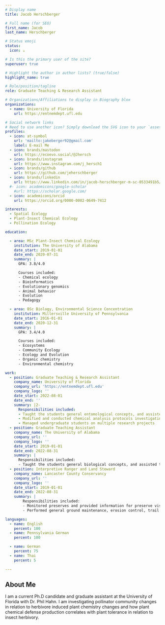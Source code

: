 ```yaml
---
# Display name
title: Jacob Herschberger

# Full name (for SEO)
first_name: Jacob
last_name: Herschberger

# Status emoji
status:
  icon: ☕️

# Is this the primary user of the site?
superuser: true

# Highlight the author in author lists? (true/false)
highlight_name: true

# Role/position/tagline
role: Graduate Teaching & Research Assistant

# Organizations/Affiliations to display in Biography blox
organizations:
  - name: University of Florida
    url: https://entnemdept.ufl.edu

# Social network links
# Need to use another icon? Simply download the SVG icon to your `assets/media/icons/` folder.
profiles:
  - icon: at-symbol
    url: 'mailto:jakeberger92@gmail.com'
    label: E-mail Me
  - icon: brands/mastodon
    url: https://ecoevo.social/@Jhersch
  - icon: brands/instagram
    url: https://www.instagram.com/j_hersch1
  - icon: brands/github
    url: https://github.com/jeherschberger
  - icon: brands/linkedin
    url: https://www.linkedin.com/in/jacob-herschberger-m-sc-0533491b5/
  #- icon: academicons/google-scholar
    #url: https://scholar.google.com/
  - icon: academicons/orcid
    url: https://orcid.org/0000-0002-0649-7412

interests:
  - Spatial Ecology
  - Plant-Insect Chemical Ecology
  - Pollination Ecology

education:

  - area: MSc Plant-Insect Chemical Ecology
    institution: The University of Alabama
    date_start: 2019-01-01
    date_end: 2020-07-31
    summary: |
      GPA: 3.8/4.0

      Courses included:
      - Chemical ecology
      - Bioinformatics
      - Evolutionary genomics
      - Animal behavior
      - Evolution
      - Pedagogy

  - area: BSc Biology, Environmental Science Concentration
    institution: Millersville University of Pennsylvania
    date_start: 2016-01-01
    date_end: 2020-12-31
    summary: |
      GPA: 3.4/4.0

      Courses included:
      - Ecosystems
      - Community Ecology
      - Ecology and Evolution
      - Organic chemistry
      - Environmental chemistry

work:
  - position: Graduate Teaching & Research Assistant
    company_name: University of Florida
    company_url: 'https://entnemdept.ufl.edu'
    company_logo: ''
    date_start: 2022-08-01
    date_end: ''
    summary: |2-
      Responsibilities included:
      - Taught the students general entomological concepts, and assisted them in performing different experiments in a laboratory setting
      - Modified and conducted chemical analysis protocols investigating plant chemical defenses
      - Managed undergraduate students on multiple research projects
  - position: Graduate Teaching Assistant
    company_name: The University of Alabama
    company_url: ''
    company_logo: ''
    date_start: 2019-01-01
    date_end: 2022-08-31
    summary: |
      Responsibilities included:
      - Taught the students general biological concepts, and assisted them in performing different experiments in a laboratory setting
  - position: Interpretive Ranger and Land Steward
    company_name: Lancaster County Conservancy
    company_url: ''
    company_logo: ''
    date_start: 2019-01-01
    date_end: 2022-08-31
    summary: |
        Responsibilities included:
        - Monitored preserves and provided information for preserve visitors
        - Performed general ground maintenance, erosion control, trail maintenance, tree grove care, invasive species removal, inventory and data collection

languages:
  - name: English
    percent: 100
  - name: Pennsylvania German
    percent: 100

  - name: German
    percent: 75
  - name: Thai
    percent: 5

---
```


## About Me

I am a current Ph.D candidate and graduate assistant at the University of Florida with Dr. Phil Hahn. I am investigating pollinator community changes in relation to herbivore induced plant chemistry changes and how plant chemical defense production correlates with plant tolerance in relation to insect herbivory.
